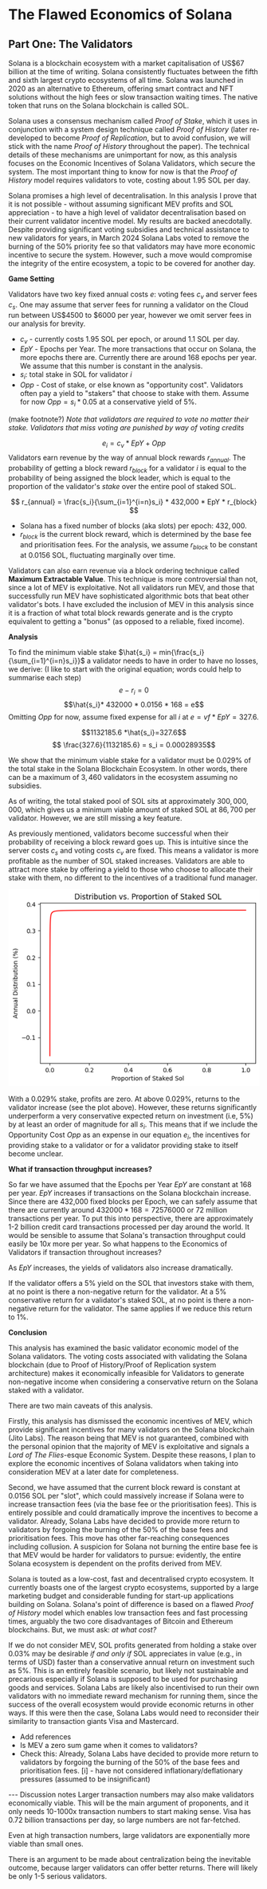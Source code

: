 # The Flawed Economics of Solana

## Part One: The Validators

Solana is a blockchain ecosystem with a market capitalisation of US$67 billion at the time of writing. Solana consistently fluctuates between the fifth and sixth largest crypto ecosystems of all time. Solana was launched in 2020 as an alternative to Ethereum, offering smart contract and NFT solutions without the high fees or slow transaction waiting times. The native token that runs on the Solana blockchain is called SOL.

Solana uses a consensus mechanism called *Proof of Stake*, which it uses in conjunction with a system design technique called *Proof of History* (later re-developed to become *Proof of Replication*, but to avoid confusion, we will stick with the name *Proof of History* throughout the paper). The technical details of these mechanisms are unimportant for now, as this analysis focuses on the Economic Incentives of Solana Validators, which secure the system. The most important thing to know for now is that the *Proof of History* model requires validators to vote, costing about $1.95$ SOL per day.

Solana promises a high level of decentralisation. In this analysis I prove that it is not possible - without assuming significant MEV profits and SOL appreciation - to have a high level of validator decentralisation based on their current validator incentive model. My results are backed anecdotally. Despite providing significant voting subsidies and technical assistance to new validators for years, in March 2024 Solana Labs voted to remove the burning of the 50% priority fee so that validators may have more economic incentive to secure the system. However, such a move would compromise the integrity of the entire ecosystem, a topic to be covered for another day.

**Game Setting**

Validators have two key fixed annual costs $e$: voting fees $c_v$ and server fees $c_s$. One may assume that server fees for running a validator on the Cloud run between US$4500 to $6000 per year, however we omit server fees in our analysis for brevity.

- $c_v$ - currently costs $1.95$ SOL per epoch, or around $1.1$ SOL per day.
- $EpY$ - Epochs per Year. The more transactions that occur on Solana, the more epochs there are. Currently there are around 168 epochs per year. We assume that this number is constant in the analysis.
-  $s_{i}$: total stake in SOL for validator $i$ 
- $Opp$ - Cost of stake, or else known as "opportunity cost". Validators often pay a yield to "stakers" that choose to stake with them. Assume for now $Opp = s_i * 0.05$ at a conservative yield of $5$%.

(make footnote?) *Note that validators are required to vote no matter their stake. Validators that miss voting are punished by way of voting credits*

$$e_i = c_v*EpY+ Opp $$
Validators earn revenue by the way of annual block rewards $r_{annual}$. The probability of getting a block reward $r_{block}$ for a validator $i$ is equal to the probability of being assigned the block leader, which is equal to the proportion of the validator's *stake* over the entire pool of staked SOL.

$$
r_{annual} = \frac{s_i}{\sum_{i=1}^{i=n}s_i} * 432,000 * EpY * r_{block}
$$

- Solana has a fixed number of blocks (aka slots) per epoch: $432,000$.
- $r_{block}$ is the current block reward, which is determined by the base fee and prioritisation fees. For the analysis, we assume $r_{block}$ to be constant at $0.0156$ SOL, fluctuating marginally over time.

Validators can also earn revenue via a block ordering technique called **Maximum Extractable Value**. This technique is more controversial than not, since a lot of MEV is exploitative. Not all validators run MEV, and those that successfully run MEV have sophisticated algorithmic bots that beat other validator's bots. I have excluded the inclusion of MEV in this analysis since it is a fraction of what total block rewards generate and is the crypto equivalent to getting a "bonus" (as opposed to a reliable, fixed income).

**Analysis**

To find the minimum viable stake $\hat{s_i} = min{\frac{s_i}{\sum_{i=1}^{i=n}s_i}}$ a validator needs to have in order to have no losses, we derive:
(I like to start with the original equation; words could help to summarise each step)
$$e - r_i = 0$$
$$\hat{s_i}* 432000 * 0.0156 * 168 = e$$
Omitting $Opp$ for now, assume fixed expense for all $i$ at $e = vf * EpY = 327.6$. 

$$1132185.6 *\hat{s_i}=327.6$$
$$ \frac{327.6}{1132185.6} = s_i = 0.00028935$$

We show that the minimum viable stake for a validator must be $0.029$% of the total stake in the Solana Blockchain Ecosystem. In other words, there can be a maximum of $3,460$ validators in the ecosystem assuming no subsidies.

As of writing, the total staked pool of SOL sits at approximately $300,000,000$, which gives us a minimum viable amount of staked SOL at $86,700$ per validator. However, we are still missing a key feature.

As previously mentioned, validators become successful when their probability of receiving a block reward goes up. This is intuitive since the server costs $c_s$ and voting costs $c_v$ are fixed. This means a validator is more profitable as the number of SOL staked increases. Validators are able to attract more stake by offering a yield to those who choose to allocate their stake with them, no different to the incentives of a traditional fund manager. 

![A validator's annual yield of SOL.](/output.png "Annual Yield of SOL")

With a 0.029% stake, profits are zero. At above $0.029$%, returns to the validator increase (see the plot above). However, these returns significantly underperform a very conservative expected return on investment (i.e, 5%) by at least an order of magnitude for all $s_i$. This means that if we include the Opportunity Cost $Opp$ as an expense in our equation $e_i$, the incentives for providing stake to a validator or for a validator providing stake to itself become unclear.

**What if transaction throughput increases?**

So far we have assumed that the Epochs per Year $EpY$ are constant at $168$ per year. $EpY$ increases if transactions on the Solana blockchain increase. Since there are 432,000 fixed blocks per Epoch, we can safely assume that there are currently around $432000 * 168 = 72576000$ or 72 million transactions per year. To put this into perspective, there are approximately 1-2 billion credit card transactions processed per day around the world. It would be sensible to assume that Solana's transaction throughput could easily be $10x$ more per year. So what happens to the Economics of Validators if transaction throughout increases?

As $EpY$ increases, the yields of validators also increase dramatically. 


If the validator offers a 5% yield on the SOL that investors stake with them, at no point is there a non-negative return for the validator.
At a 5% conservative return for a validator's staked SOL, at no point is there a non-negative return for the validator. The same applies if we reduce this return to $1$%.

**Conclusion**

This analysis has examined the basic validator economic model of the Solana validators. The voting costs associated with validating the Solana blockchain (due to Proof of History/Proof of Replication system architecture) makes it economically infeasible for Validators to generate non-negative income when considering a conservative return on the Solana staked with a validator. 

There are two main caveats of this analysis. 

Firstly, this analysis has dismissed the economic incentives of MEV, which provide significant incentives for many validators on the Solana blockchain (Jito Labs). The reason being that MEV is not guaranteed, combined with the personal opinion that the majority of MEV is exploitative and signals a *Lord of The Flies*-esque Economic System. Despite these reasons, I plan to explore the economic incentives of Solana validators when taking into consideration MEV at a later date for completeness.

Second, we have assumed that the current block reward is constant at $0.0156$ SOL per "slot", which could massively increase if Solana were to increase transaction fees (via the base fee or the prioritisation fees). This is entirely possible and could dramatically improve the incentives to become a validator. Already, Solana Labs have decided to provide more return to validators by forgoing the burning of the 50% of the base fees and prioritisation fees. This move has other far-reaching consequences including collusion. A suspicion for Solana not burning the entire base fee is that MEV would be harder for validators to pursue: evidently, the entire Solana ecosystem is dependent on the profits derived from MEV.

Solana is touted as a low-cost, fast and decentralised crypto ecosystem. It currently boasts one of the largest crypto ecosystems, supported by a large marketing budget and considerable funding for start-up applications building on Solana. Solana's point of difference is based on a flawed *Proof of History* model which enables low transaction fees and fast processing times, arguably the two core disadvantages of Bitcoin and Ethereum blockchains. But, we must ask: *at what cost?*

If we do not consider MEV, SOL profits generated from holding a stake over 0.03% may be desirable *if and only if* SOL appreciates in value (e.g., in terms of USD) faster than a conservative annual return on investment such as 5%. This is an entirely feasible scenario, but likely not sustainable and precarious especially if Solana is supposed to be used for purchasing goods and services. Solana Labs are likely also incentivised to run their own validators with no immediate reward mechanism for running them, since the success of the overall ecosystem would provide economic returns in other ways. If this were then the case, Solana Labs would need to reconsider their similarity to transaction giants Visa and Mastercard.

- Add references
- Is MEV a zero sum game when it comes to validators?
- Check this: Already, Solana Labs have decided to provide more return to validators by forgoing the burning of the 50% of the base fees and prioritisation fees.
[i] - have not considered inflationary/deflationary pressures (assumed to be insignificant)


--- Discussion notes
Larger transaction numbers may also make validators economically viable. This will be the main argument of proponents, and it only needs 10-1000x transaction numbers to start making sense.
Visa has 0.72 billion transactions per day, so large numbers are not far-fetched.

Even at high transaction numbers, large validators are exponentially more viable than small ones.

There is an argument to be made about centralization being the inevitable outcome, because larger validators can offer better returns. There will likely be only 1-5 serious validators.